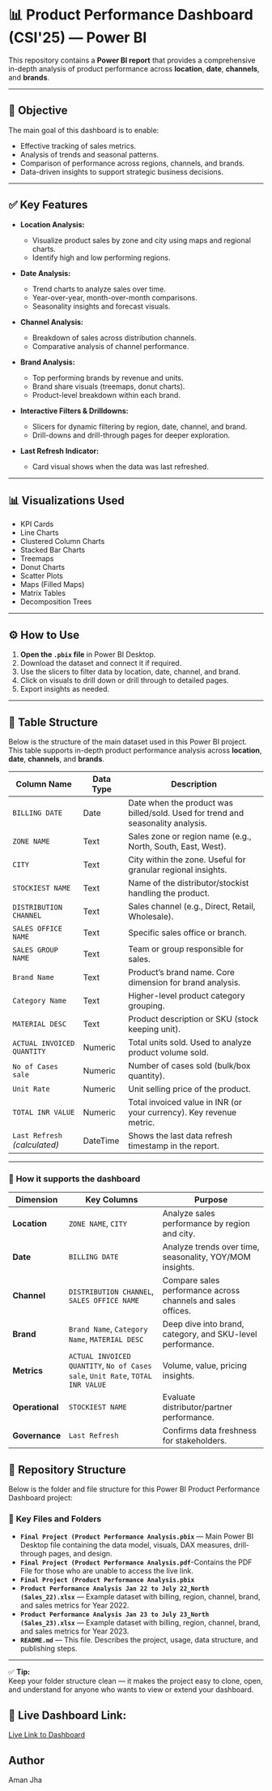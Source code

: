 # 📊 Product Performance Dashboard (CSI'25)  — Power BI

This repository contains a **Power BI report** that provides a comprehensive in-depth analysis of product performance across **location**, **date**, **channels**, and **brands**.

---

## 📌 **Objective**

The main goal of this dashboard is to enable:
- Effective tracking of sales metrics.
- Analysis of trends and seasonal patterns.
- Comparison of performance across regions, channels, and brands.
- Data-driven insights to support strategic business decisions.

---

## ✅ **Key Features**

- **Location Analysis:**  
  - Visualize product sales by zone and city using maps and regional charts.
  - Identify high and low performing regions.

- **Date Analysis:**  
  - Trend charts to analyze sales over time.
  - Year-over-year, month-over-month comparisons.
  - Seasonality insights and forecast visuals.

- **Channel Analysis:**  
  - Breakdown of sales across distribution channels.
  - Comparative analysis of channel performance.

- **Brand Analysis:**  
  - Top performing brands by revenue and units.
  - Brand share visuals (treemaps, donut charts).
  - Product-level breakdown within each brand.

- **Interactive Filters & Drilldowns:**  
  - Slicers for dynamic filtering by region, date, channel, and brand.
  - Drill-downs and drill-through pages for deeper exploration.

- **Last Refresh Indicator:**  
  - Card visual shows when the data was last refreshed.

---

## 📊 **Visualizations Used**

- KPI Cards
- Line Charts
- Clustered Column Charts
- Stacked Bar Charts
- Treemaps
- Donut Charts
- Scatter Plots
- Maps (Filled Maps)
- Matrix Tables
- Decomposition Trees

---

## ⚙️ **How to Use**

1. **Open the `.pbix` file** in Power BI Desktop.
2. Download the dataset and connect it if required.
3. Use the slicers to filter data by location, date, channel, and brand.
4. Click on visuals to drill down or drill through to detailed pages.
5. Export insights as needed.

---

## 📑 Table Structure

Below is the structure of the main dataset used in this Power BI project.  
This table supports in-depth product performance analysis across **location**, **date**, **channels**, and **brands**.

| **Column Name**              | **Data Type** | **Description**                                                                 |
|------------------------------|----------------|---------------------------------------------------------------------------------|
| `BILLING DATE`               | Date           | Date when the product was billed/sold. Used for trend and seasonality analysis. |
| `ZONE NAME`                  | Text           | Sales zone or region name (e.g., North, South, East, West).                     |
| `CITY`                       | Text           | City within the zone. Useful for granular regional insights.                    |
| `STOCKIEST NAME`             | Text           | Name of the distributor/stockist handling the product.                          |
| `DISTRIBUTION CHANNEL`       | Text           | Sales channel (e.g., Direct, Retail, Wholesale).                                |
| `SALES OFFICE NAME`          | Text           | Specific sales office or branch.                                                |
| `SALES GROUP NAME`           | Text           | Team or group responsible for sales.                                            |
| `Brand Name`                 | Text           | Product’s brand name. Core dimension for brand analysis.                        |
| `Category Name`              | Text           | Higher-level product category grouping.                                         |
| `MATERIAL DESC`              | Text           | Product description or SKU (stock keeping unit).                                |
| `ACTUAL INVOICED QUANTITY`   | Numeric        | Total units sold. Used to analyze product volume sold.                          |
| `No of Cases sale`           | Numeric        | Number of cases sold (bulk/box quantity).                                       |
| `Unit Rate`                  | Numeric        | Unit selling price of the product.                                              |
| `TOTAL INR VALUE`            | Numeric        | Total invoiced value in INR (or your currency). Key revenue metric.             |
| `Last Refresh` *(calculated)* | DateTime       | Shows the last data refresh timestamp in the report.                            |

---

### 🔑 **How it supports the dashboard**

| **Dimension** | **Key Columns**                                     | **Purpose**                                                   |
|---------------|-----------------------------------------------------|---------------------------------------------------------------|
| **Location**  | `ZONE NAME`, `CITY`                                 | Analyze sales performance by region and city.                 |
| **Date**      | `BILLING DATE`                                      | Analyze trends over time, seasonality, YOY/MOM insights.      |
| **Channel**   | `DISTRIBUTION CHANNEL`, `SALES OFFICE NAME`         | Compare sales performance across channels and sales offices.  |
| **Brand**     | `Brand Name`, `Category Name`, `MATERIAL DESC`      | Deep dive into brand, category, and SKU-level performance.    |
| **Metrics**   | `ACTUAL INVOICED QUANTITY`, `No of Cases sale`, `Unit Rate`, `TOTAL INR VALUE` | Volume, value, pricing insights.                              |
| **Operational** | `STOCKIEST NAME`                                  | Evaluate distributor/partner performance.                     |
| **Governance** | `Last Refresh`                                     | Confirms data freshness for stakeholders.                     |

## 📁 **Repository Structure**

Below is the folder and file structure for this Power BI Product Performance Dashboard project:

### 📁 **Key Files and Folders**

- **`Final Project (Product Performance Analysis.pbix`** — Main Power BI Desktop file containing the data model, visuals, DAX measures, drill-through pages, and design.
- **`Final Project (Product Performance Analysis.pdf`**-Contains the PDF File for those who are unable to access the live link.
- **`Final Project (Product Performance Analysis.pbix`**
- **`Product Performance Analysis Jan 22 to July 22_North (Sales_22).xlsx`** — Example dataset with billing, region, channel, brand, and sales metrics for Year 2022.
- **`Product Performance Analysis Jan 23 to July 23_North (Sales_23).xlsx`** — Example dataset with billing, region, channel, brand, and sales metrics for Year 2023.
- **`README.md`** — This file. Describes the project, usage, data structure, and publishing steps.

---

✅ **Tip:**  
Keep your folder structure clean — it makes the project easy to clone, open, and understand for anyone who wants to view or extend your dashboard.


## 🔗 Live Dashboard Link:
[Live Link to Dashboard](https://app.powerbi.com/links/DSz8K-GtzH?ctid=34bd8bed-2ac1-41ae-9f08-4e0a3f11706c&pbi_source=linkShare)

## Author
   Aman Jha
